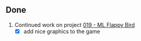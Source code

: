 ## Done
1. Continued work on project [019 - ML Flappy Bird](../Projects/019%20-%20ML%20Flappy%20Bird)
    - [x] add nice graphics to the game